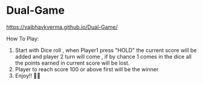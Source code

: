 # Dual-Game
https://vaibhavkverma.github.io/Dual-Game/

How To Play:
  1. Start with Dice roll , when Player1 press "HOLD" the current score will be added and player 2 turn will come , if by chance 1 comes in the dice all the points earned in current score will be lost.
  2. Player to reach score 100 or above first will be the winner
  3. Enjoy!! 🤗🤗 
